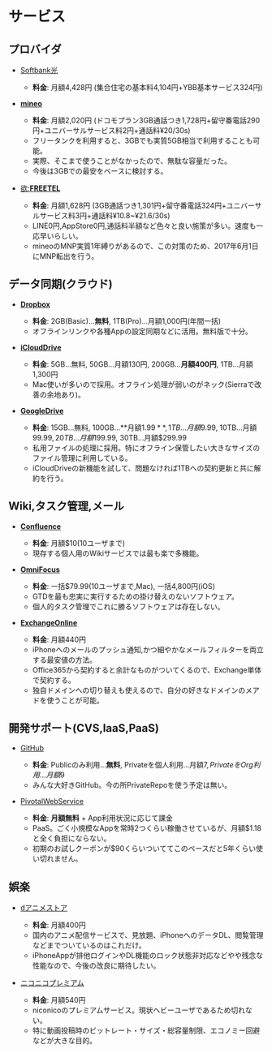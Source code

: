 サービス
====

プロバイダ
----

- [Softbank光](http://www.softbank.jp/ybb/special/sbhikari-01/)
  - **料金**: 月額4,428円 (集合住宅の基本料4,104円+YBB基本サービス324円)

- [**mineo**](http://mineo.jp)
  - **料金**: 月額2,020円 (ドコモプラン3GB通話つき1,728円+留守番電話290円+ユニバーサルサービス料2円+通話料¥20/30s)
  - フリータンクを利用すると、3GBでも実質5GB相当で利用することも可能。
  - 実際、そこまで使うことがなかったので、無駄な容量だった。
  - 今後は3GBでの最安をベースに検討する。

- [欲:**FREETEL**](http://mineo.jp)
  - **料金**: 月額1,628円 (3GB通話つき1,301円+留守番電話324円+ユニバーサルサービス料3円+通話料¥10.8~¥21.6/30s)
  - LINE0円,AppStore0円,通話料半額など色々と良い施策が多い。速度も一応早いらしい。
  - mineoのMNP実質1年縛りがあるので、この対策のため、2017年6月1日にMNP転出を行う。

データ同期(クラウド)
----

- [**Dropbox**](https://www.dropbox.com/ja/pro)
  - **料金**: 2GB(Basic)...**無料**, 1TB(Pro)...月額1,000円(年間一括)
  - オフラインリンクや各種Appの設定同期などに活用。無料版で十分。

- [**iCloudDrive**](http://www.apple.com/jp/icloud/)
  - **料金**: 5GB...無料, 50GB...月額130円, 200GB...**月額400円**, 1TB...月額1,300円
  - Mac使いが多いので採用。オフライン処理が弱いのがネック(Sierraで改善の余地あり)。

- [**GoogleDrive**](https://support.google.com/drive/answer/2375123?hl=ja)
  - **料金**: 15GB...無料, 100GB...**月額$1.99**,
    1TB...月額$9.99, 10TB...月額$99.99, 20TB...月額$199.99, 30TB...月額$299.99
  - 私用ファイルの処理に採用。特にオフライン保管したい大きなサイズのファイル管理に利用している。
  - iCloudDriveの新機能を試して、問題なければ1TBへの契約更新と共に解約を行う。

Wiki,タスク管理,メール
----

- [**Confluence**](https://ja.atlassian.com/software/confluence)
  - **料金**: 月額$10(10ユーザまで)
  - 現存する個人用のWikiサービスでは最も楽で多機能。

- [**OmniFocus**](https://www.omnigroup.com/omnifocus)
  - **料金**: 一括$79.99(10ユーザまで,Mac), 一括4,800円(iOS)
  - GTDを最も忠実に実行するための掛け替えのないソフトウェア。
  - 個人的タスク管理でこれに勝るソフトウェアは存在しない。

- [**ExchangeOnline**](https://www.omnigroup.com/omnifocus)
  - **料金**: 月額440円
  - iPhoneへのメールのプッシュ通知,かつ細やかなメールフィルターを両立する最安値の方法。
  - Office365から契約すると余計なものがついてくるので、Exchange単体で契約する。
  - 独自ドメインへの切り替えも使えるので、自分の好きなドメインのメアドを使うことが可能。

開発サポート(CVS,IaaS,PaaS)
----

- [GitHub](https://github.com/pricing)
  - **料金**: Publicのみ利用...**無料**, Privateを個人利用...月額$7, PrivateをOrg利用...月額$9
  - みんな大好きGitHub。今の所PrivateRepoを使う予定は無い。

- [PivotalWebService](https://run.pivotal.io/pricing/)
  - **料金**: **月額無料** + App利用状況に応じて課金
  - PaaS。ごく小規模なAppを常時2つくらい稼働させているが、月額$1.18と全く負担にならない。
  - 初期のお試しクーポンが$90くらいついててこのペースだと5年くらい使い切れません。

娯楽
----

- [dアニメストア](https://github.com/pricing)
  - **料金**: 月額400円
  - 国内のアニメ配信サービスで、見放題、iPhoneへのデータDL、閲覧管理などまでついているのはこれだけ。
  - iPhoneAppが排他ログインやDL機能のロック状態非対応などやや残念な性能なので、今後の改良に期待したい。

- [ニコニコプレミアム](https://secure.nicovideo.jp/secure/premium_detail)
  - **料金**: 月額540円
  - niconicoのプレミアムサービス。現状ヘビーユーザであるため切れない。
  - 特に動画投稿時のビットレート・サイズ・総容量制限、エコノミー回避などが大きな目的。
